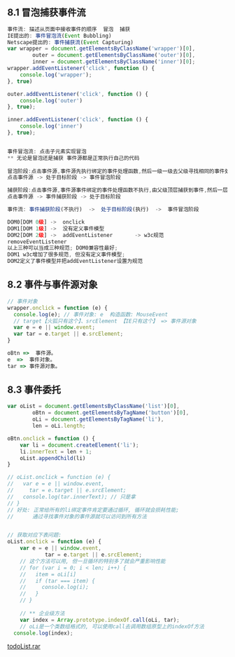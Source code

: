 <a name="OWWTE"></a>
## 8.1 冒泡捕获事件流
```javascript
事件流: 描述从页面中接收事件的顺序  冒泡  捕获
IE提出的: 事件冒泡流(Event Bubbling)
Netscape提出的: 事件捕获流(Event Capturing)
var wrapper = document.getElementsByClassName('wrapper')[0],
		outer = document.getElementsByClassName('outer')[0],
		inner = document.getElementsByClassName('inner')[0];
wrapper.addEventListener('click', function () {
	console.log('wrapper');
}, true)

outer.addEventListener('click', function () {
	console.log('outer')
}, true);

inner.addEventListener('click', function () {
	console.log('inner')
}, true);


事件冒泡流: 点击子元素实现冒泡
** 无论是冒泡还是捕获 事件源都是正常执行自己的代码
	
冒泡阶段:点击事件源,事件源先执行绑定的事件处理函数,然后一级一级去父级寻找相同的事件处理函数,并且触发。
点击事件源 -> 处于目标阶段 -> 事件冒泡阶段

捕获阶段:点击事件源,事件源事件绑定的事件处理函数不执行,由父级顶层捕获到事件,然后一层层的向内部寻找事件源,然后再触发事件。
点击事件源 -> 事件捕获阶段 -> 处于目标阶段

事件流: 事件捕获阶段(不执行)  ->  处于目标阶段(执行)  ->  事件冒泡阶段

DOM0[DOM 0级] ->  onclick
DOM1[DOM 1级] ->  没有定义事件模型
DOM2[DOM 2级] ->  addEventListener       -> w3c规范
removeEventListener
以上三种可以当成三种规范; DOM0兼容性最好; 
DOM1 w3c增加了很多规范, 但没有定义事件模型; 
DOM2定义了事件模型并把addEventListener设置为规范
```
<a name="LIQAh"></a>
## 8.2 事件与事件源对象
```javascript
// 事件对象
wrapper.onclick = function (e) {
  console.log(e); // 事件对象: e  构造函数: MouseEvent
  // target【火狐只有这个】、srcElement 【IE只有这个】 => 事件源对象
  var e = e || window.event;
  var tar = e.target || e.srcElement;
}

oBtn =>  事件源。
e  =>  事件对象。
tar => 事件源对象。
```
<a name="HQGu3"></a>
## 8.3 事件委托
```javascript
var oList = document.getElementsByClassName('list')[0],
		oBtn = document.getElementsByTagName('button')[0],
		oLi = document.getElementsByTagName('li'),
		len = oLi.length;

oBtn.onclick = function () {
	var li = document.createElement('li');
	li.innerText = len + 1;
	oList.appendChild(li)
}

// oList.onclick = function (e) {
//   var e = e || window.event,
//     tar = e.target || e.srcElement;
//   console.log(tar.innerText); // 只是拿
// }
// 好处: 正常给所有的li绑定事件肯定要通过循环, 循环就会损耗性能; 
//      通过寻找事件对象的事件源就可以访问到所有方法


// 获取对应下表问题: 
oList.onclick = function (e) {
	var e = e || window.event,
			tar = e.target || e.srcElement;
	// 这个方法可以用, 但一旦循环的特别多了就会严重影响性能
	// for (var i = 0; i < len; i++) {
	//   item = oLi[i]
	//   if (tar === item) {
	//     console.log(i);
	//   }
	// }
	
	// ** 企业级方法
	var index = Array.prototype.indexOf.call(oLi, tar); 
	// oLi是一个类数组格式的, 可以使用call去调用数组原型上的indexOf方法
  console.log(index);
```
[todoList.rar](https://www.yuque.com/attachments/yuque/0/2022/rar/21576210/1653198322342-dd96e9ba-c74a-4d8e-849d-7e36691622f1.rar?_lake_card=%7B%22src%22%3A%22https%3A%2F%2Fwww.yuque.com%2Fattachments%2Fyuque%2F0%2F2022%2Frar%2F21576210%2F1653198322342-dd96e9ba-c74a-4d8e-849d-7e36691622f1.rar%22%2C%22name%22%3A%22todoList.rar%22%2C%22size%22%3A1529%2C%22type%22%3A%22%22%2C%22ext%22%3A%22rar%22%2C%22source%22%3A%22%22%2C%22status%22%3A%22done%22%2C%22mode%22%3A%22title%22%2C%22download%22%3Atrue%2C%22taskId%22%3A%22u3cde1f67-245d-40df-b3ad-a6f3fb5c601%22%2C%22taskType%22%3A%22upload%22%2C%22__spacing%22%3A%22both%22%2C%22id%22%3A%22u5e7e91bf%22%2C%22margin%22%3A%7B%22top%22%3Atrue%2C%22bottom%22%3Atrue%7D%2C%22card%22%3A%22file%22%7D)
